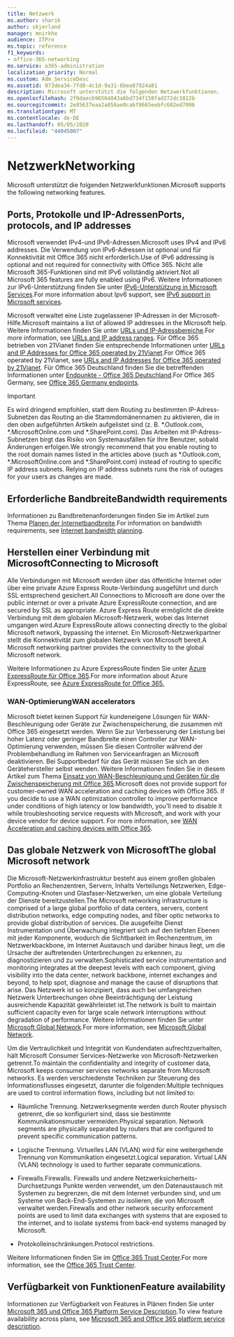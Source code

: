 ```yaml
---
title: Netzwerk
ms.author: sharik
author: skjerland
manager: mnirkhe
audience: ITPro
ms.topic: reference
f1_keywords:
- office-365-networking
ms.service: o365-administration
localization_priority: Normal
ms.custom: Adm_ServiceDesc
ms.assetid: 073dea34-7fd8-4c1d-9a31-6bee87924a81
description: Microsoft unterstützt die folgenden Netzwerkfunktionen.
ms.openlocfilehash: 2f0daecb96564043a6bd734f158fad272dc1812b
ms.sourcegitcommit: 2e85637eaa2a856ae0cabf8665eebfc602ed7006
ms.translationtype: MT
ms.contentlocale: de-DE
ms.lasthandoff: 05/05/2020
ms.locfileid: "44045007"
---
```

# <a name="networking"></a><span data-ttu-id="3384c-103">Netzwerk</span><span class="sxs-lookup"><span data-stu-id="3384c-103">Networking</span></span>

<span data-ttu-id="3384c-104">Microsoft unterstützt die folgenden Netzwerkfunktionen.</span><span class="sxs-lookup"><span data-stu-id="3384c-104">Microsoft supports the following networking features.</span></span>
  
## <a name="ports-protocols-and-ip-addresses"></a><span data-ttu-id="3384c-105">Ports, Protokolle und IP-Adressen</span><span class="sxs-lookup"><span data-stu-id="3384c-105">Ports, protocols, and IP addresses</span></span>

<span data-ttu-id="3384c-106">Microsoft verwendet IPv4-und IPv6-Adressen.</span><span class="sxs-lookup"><span data-stu-id="3384c-106">Microsoft uses IPv4 and IPv6 addresses.</span></span> <span data-ttu-id="3384c-107">Die Verwendung von IPv6-Adressen ist optional und für Konnektivität mit Office 365 nicht erforderlich.</span><span class="sxs-lookup"><span data-stu-id="3384c-107">Use of IPv6 addressing is optional and not required for connectivity with Office 365.</span></span> <span data-ttu-id="3384c-108">Nicht alle Microsoft 365-Funktionen sind mit IPv6 vollständig aktiviert.</span><span class="sxs-lookup"><span data-stu-id="3384c-108">Not all Microsoft 365 features are fully enabled using IPv6.</span></span> <span data-ttu-id="3384c-109">Weitere Informationen zur IPv6-Unterstützung finden Sie unter [IPv6-Unterstützung in Microsoft Services](https://docs.microsoft.com/office365/enterprise/ipv6-support).</span><span class="sxs-lookup"><span data-stu-id="3384c-109">For more information about Ipv6 support, see [IPv6 support in Microsoft services](https://docs.microsoft.com/office365/enterprise/ipv6-support).</span></span>
  
<span data-ttu-id="3384c-110">Microsoft verwaltet eine Liste zugelassener IP-Adressen in der Microsoft-Hilfe.</span><span class="sxs-lookup"><span data-stu-id="3384c-110">Microsoft maintains a list of allowed IP addresses in the Microsoft help.</span></span> <span data-ttu-id="3384c-111">Weitere Informationen finden Sie unter [URLs und IP-Adressbereiche](https://docs.microsoft.com/office365/enterprise/urls-and-ip-address-ranges).</span><span class="sxs-lookup"><span data-stu-id="3384c-111">For more information, see [URLs and IP address ranges](https://docs.microsoft.com/office365/enterprise/urls-and-ip-address-ranges).</span></span> <span data-ttu-id="3384c-112">Für Office 365 betrieben von 21Vianet finden Sie entsprechende Informationen unter [URLs and IP Addresses for Office 365 operated by 21Vianet](https://docs.microsoft.com/office365/enterprise/managing-office-365-endpoints).</span><span class="sxs-lookup"><span data-stu-id="3384c-112">For Office 365 operated by 21Vianet, see [URLs and IP Addresses for Office 365 operated by 21Vianet](https://docs.microsoft.com/office365/enterprise/managing-office-365-endpoints).</span></span> <span data-ttu-id="3384c-113">Für Office 365 Deutschland finden Sie die betreffenden Informationen unter [Endpunkte - Office 365 Deutschland](https://support.office.com/article/Office-365-Germany-endpoints-8a113a50-0071-4155-bb8e-eba5a8dbd4c8).</span><span class="sxs-lookup"><span data-stu-id="3384c-113">For Office 365 Germany, see [Office 365 Germany endpoints](https://support.office.com/article/Office-365-Germany-endpoints-8a113a50-0071-4155-bb8e-eba5a8dbd4c8).</span></span>
  
> [!IMPORTANT]
> <span data-ttu-id="3384c-p103">Es wird dringend empfohlen, statt dem Routing zu bestimmten IP-Adress-Subnetzen das Routing an die Stammdomänennamen zu aktivieren, die in den oben aufgeführten Artikeln aufgelistet sind (z. B. \*.Outlook.com, \*.MicrosoftOnline.com und \*.SharePoint.com). Das Arbeiten mit IP-Adress-Subnetzen birgt das Risiko von Systemausfällen für Ihre Benutzer, sobald Änderungen erfolgen.</span><span class="sxs-lookup"><span data-stu-id="3384c-p103">We strongly recommend that you enable routing to the root domain names listed in the articles above (such as \*.Outlook.com, \*.MicrosoftOnline.com and \*.SharePoint.com) instead of routing to specific IP address subnets. Relying on IP address subnets runs the risk of outages for your users as changes are made.</span></span> 
  
## <a name="bandwidth-requirements"></a><span data-ttu-id="3384c-116">Erforderliche Bandbreite</span><span class="sxs-lookup"><span data-stu-id="3384c-116">Bandwidth requirements</span></span>

<span data-ttu-id="3384c-117">Informationen zu Bandbreitenanforderungen finden Sie im Artikel zum Thema [Planen der Internetbandbreite](https://docs.microsoft.com/office365/enterprise/network-planning-and-performance).</span><span class="sxs-lookup"><span data-stu-id="3384c-117">For information on bandwidth requirements, see [Internet bandwidth planning](https://docs.microsoft.com/office365/enterprise/network-planning-and-performance).</span></span>
  
## <a name="connecting-to-microsoft"></a><span data-ttu-id="3384c-118">Herstellen einer Verbindung mit Microsoft</span><span class="sxs-lookup"><span data-stu-id="3384c-118">Connecting to Microsoft</span></span>

<span data-ttu-id="3384c-119">Alle Verbindungen mit Microsoft werden über das öffentliche Internet oder über eine private Azure Express Route-Verbindung ausgeführt und durch SSL entsprechend gesichert.</span><span class="sxs-lookup"><span data-stu-id="3384c-119">All Connections to Microsoft are done over the public internet or over a private Azure ExpressRoute connection, and are secured by SSL as appropriate.</span></span> <span data-ttu-id="3384c-120">Azure Express Route ermöglicht die direkte Verbindung mit dem globalen Microsoft-Netzwerk, wobei das Internet umgangen wird.</span><span class="sxs-lookup"><span data-stu-id="3384c-120">Azure ExpressRoute allows connecting directly to the global Microsoft network, bypassing the internet.</span></span> <span data-ttu-id="3384c-121">Ein Microsoft-Netzwerkpartner stellt die Konnektivität zum globalen Netzwerk von Microsoft bereit.</span><span class="sxs-lookup"><span data-stu-id="3384c-121">A Microsoft networking partner provides the connectivity to the global Microsoft network.</span></span>
  
<span data-ttu-id="3384c-122">Weitere Informationen zu Azure ExpressRoute finden Sie unter [Azure ExpressRoute für Office 365](https://aka.ms/expressrouteoffice365).</span><span class="sxs-lookup"><span data-stu-id="3384c-122">For more information about Azure ExpressRoute, see [Azure ExpressRoute for Office 365.](https://aka.ms/expressrouteoffice365)</span></span>
  
### <a name="wan-accelerators"></a><span data-ttu-id="3384c-123">WAN-Optimierung</span><span class="sxs-lookup"><span data-stu-id="3384c-123">WAN accelerators</span></span>

<span data-ttu-id="3384c-p105">Microsoft bietet keinen Support für kundeneigene Lösungen für WAN-Beschleunigung oder Geräte zur Zwischenspeicherung, die zusammen mit Office 365 eingesetzt werden. Wenn Sie zur Verbesserung der Leistung bei hoher Latenz oder geringer Bandbreite einen Controller zur WAN-Optimierung verwenden, müssen Sie diesen Controller während der Problembehandlung im Rahmen von Serviceanfragen an Microsoft deaktivieren. Bei Supportbedarf für das Gerät müssen Sie sich an den Gerätehersteller selbst wenden. Weitere Informationen finden Sie in diesem Artikel zum Thema [Einsatz von WAN-Beschleunigung und Geräten für die Zwischenspeicherung mit Office 365](https://support.microsoft.com/help/2690045/using-third-party-network-devices-or-solutions-with-office-365).</span><span class="sxs-lookup"><span data-stu-id="3384c-p105">Microsoft does not provide support for customer-owned WAN acceleration and caching devices with Office 365. If you decide to use a WAN optimization controller to improve performance under conditions of high latency or low bandwidth, you'll need to disable it while troubleshooting service requests with Microsoft, and work with your device vendor for device support. For more information, see [WAN Acceleration and caching devices with Office 365](https://support.microsoft.com/help/2690045/using-third-party-network-devices-or-solutions-with-office-365).</span></span>
  
## <a name="the-global-microsoft-network"></a><span data-ttu-id="3384c-127">Das globale Netzwerk von Microsoft</span><span class="sxs-lookup"><span data-stu-id="3384c-127">The global Microsoft network</span></span>

<span data-ttu-id="3384c-128">Die Microsoft-Netzwerkinfrastruktur besteht aus einem großen globalen Portfolio an Rechenzentren, Servern, Inhalts Verteilungs Netzwerken, Edge-Computing-Knoten und Glasfaser-Netzwerken, um eine globale Verteilung der Dienste bereitzustellen.</span><span class="sxs-lookup"><span data-stu-id="3384c-128">The Microsoft networking infrastructure is comprised of a large global portfolio of data centers, servers, content distribution networks, edge computing nodes, and fiber optic networks to provide global distribution of services.</span></span> <span data-ttu-id="3384c-129">Die ausgefeilte Dienst Instrumentation und Überwachung integriert sich auf den tiefsten Ebenen mit jeder Komponente, wodurch die Sichtbarkeit im Rechenzentrum, im Netzwerkbackbone, im Internet Austausch und darüber hinaus liegt, um die Ursache der auftretenden Unterbrechungen zu erkennen, zu diagnostizieren und zu verwalten.</span><span class="sxs-lookup"><span data-stu-id="3384c-129">Sophisticated service instrumentation and monitoring integrates at the deepest levels with each component, giving visibility into the data center, network backbone, internet exchanges and beyond, to help spot, diagnose and manage the cause of disruptions that arise.</span></span> <span data-ttu-id="3384c-130">Das Netzwerk ist so konzipiert, dass auch bei umfangreichen Netzwerk Unterbrechungen ohne Beeinträchtigung der Leistung ausreichende Kapazität gewährleistet ist.</span><span class="sxs-lookup"><span data-stu-id="3384c-130">The network is built to maintain sufficient capacity even for large scale network interruptions without degradation of performance.</span></span> <span data-ttu-id="3384c-131">Weitere Informationen finden Sie unter [Microsoft Global Network](https://docs.microsoft.com/azure/networking/microsoft-global-network).</span><span class="sxs-lookup"><span data-stu-id="3384c-131">For more information, see [Microsoft Global Network](https://docs.microsoft.com/azure/networking/microsoft-global-network).</span></span> 
  
<span data-ttu-id="3384c-132">Um die Vertraulichkeit und Integrität von Kundendaten aufrechtzuerhalten, hält Microsoft Consumer Services-Netzwerke von Microsoft-Netzwerken getrennt.</span><span class="sxs-lookup"><span data-stu-id="3384c-132">To maintain the confidentiality and integrity of customer data, Microsoft keeps consumer services networks separate from Microsoft networks.</span></span> <span data-ttu-id="3384c-133">Es werden verschiedenste Techniken zur Steuerung des Informationsflusses eingesetzt, darunter die folgenden:</span><span class="sxs-lookup"><span data-stu-id="3384c-133">Multiple techniques are used to control information flows, including but not limited to:</span></span>
  
- <span data-ttu-id="3384c-p108">Räumliche Trennung. Netzwerksegmente werden durch Router physisch getrennt, die so konfiguriert sind, dass sie bestimmte Kommunikationsmuster vermeiden.</span><span class="sxs-lookup"><span data-stu-id="3384c-p108">Physical separation. Network segments are physically separated by routers that are configured to prevent specific communication patterns.</span></span>
    
- <span data-ttu-id="3384c-p109">Logische Trennung. Virtuelles LAN (VLAN) wird für eine weitergehende Trennung von Kommunikation eingesetzt.</span><span class="sxs-lookup"><span data-stu-id="3384c-p109">Logical separation. Virtual LAN (VLAN) technology is used to further separate communications.</span></span>
    
- <span data-ttu-id="3384c-138">Firewalls.</span><span class="sxs-lookup"><span data-stu-id="3384c-138">Firewalls.</span></span> <span data-ttu-id="3384c-139">Firewalls und andere Netzwerksicherheits-Durchsetzungs Punkte werden verwendet, um den Datenaustausch mit Systemen zu begrenzen, die mit dem Internet verbunden sind, und um Systeme von Back-End-Systemen zu isolieren, die von Microsoft verwaltet werden.</span><span class="sxs-lookup"><span data-stu-id="3384c-139">Firewalls and other network security enforcement points are used to limit data exchanges with systems that are exposed to the internet, and to isolate systems from back-end systems managed by Microsoft.</span></span> 
    
- <span data-ttu-id="3384c-140">Protokolleinschränkungen.</span><span class="sxs-lookup"><span data-stu-id="3384c-140">Protocol restrictions.</span></span>
    
<span data-ttu-id="3384c-141">Weitere Informationen finden Sie im [Office 365 Trust Center](https://www.microsoft.com/trust-center).</span><span class="sxs-lookup"><span data-stu-id="3384c-141">For more information, see the [Office 365 Trust Center](https://www.microsoft.com/trust-center).</span></span> 
  
## <a name="feature-availability"></a><span data-ttu-id="3384c-142">Verfügbarkeit von Funktionen</span><span class="sxs-lookup"><span data-stu-id="3384c-142">Feature availability</span></span>

<span data-ttu-id="3384c-143">Informationen zur Verfügbarkeit von Features in Plänen finden Sie unter [Microsoft 365 und Office 365 Platform Service Description](office-365-platform-service-description.md).</span><span class="sxs-lookup"><span data-stu-id="3384c-143">To view feature availability across plans, see [Microsoft 365 and Office 365 platform service description](office-365-platform-service-description.md).</span></span>
  

